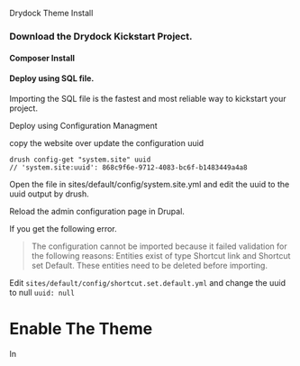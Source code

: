Drydock Theme Install

### Download the Drydock Kickstart Project.

#### Composer Install


#### Deploy using SQL file.

Importing the SQL file is the fastest and most reliable way to kickstart your project. 

Deploy using Configuration Managment



copy the website over
update the configuration uuid

```
drush config-get "system.site" uuid
// 'system.site:uuid': 868c9f6e-9712-4083-bc6f-b1483449a4a8
```

Open the file in sites/default/config/system.site.yml and edit the uuid to the uuid output by drush.

Reload the admin configuration page in Drupal.

If you get the following error.

>The configuration cannot be imported because it failed validation for the following reasons:
Entities exist of type Shortcut link and Shortcut set Default. These entities need to be deleted before importing.

Edit `sites/default/config/shortcut.set.default.yml` and change the uuid to null `uuid: null`

# Enable The Theme

In 